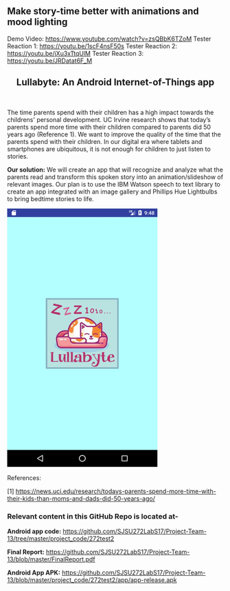 ## Make story-time better with animations and mood lighting <br />
Demo Video: https://www.youtube.com/watch?v=zsQBbK6TZoM
Tester Reaction 1: https://youtu.be/1scF4nsF50s
Tester Reaction 2: https://youtu.be/jXu3xTtqUlM
Tester Reaction 3: https://youtu.be/JRDatat6F_M


<p align="center">
  <h2 align="center">Lullabyte: An Android Internet-of-Things app</h2>
</p>
<br />

The time parents spend with their children has a high impact towards the childrens' personal development. UC Irvine research shows that today’s parents spend more time with their children compared to parents did 50 years ago (Reference 1). We want to improve the quality of the time that the parents spend with their children. In our digital era where tablets and smartphones are ubiquitous, it is not enough for children to just listen to stories.

**Our solution:** We will create an app that will recognize and analyze what the parents read and transform this spoken story into an animation/slideshow of relevant images. Our plan is to use the IBM Watson speech to text library to create an app integrated with an image gallery and Phillips Hue Lightbulbs to bring bedtime stories to life.

<img src="https://github.com/SJSU272LabS17/Project-Team-13/blob/master/GifDemo.gif" height="600" width="350">


References:

[1] https://news.uci.edu/research/todays-parents-spend-more-time-with-their-kids-than-moms-and-dads-did-50-years-ago/


### Relevant content in this GitHub Repo is located at- 

**Android app code:** https://github.com/SJSU272LabS17/Project-Team-13/tree/master/project_code/272test2

**Final Report:** https://github.com/SJSU272LabS17/Project-Team-13/blob/master/FinalReport.pdf

**Android App APK:** https://github.com/SJSU272LabS17/Project-Team-13/blob/master/project_code/272test2/app/app-release.apk
